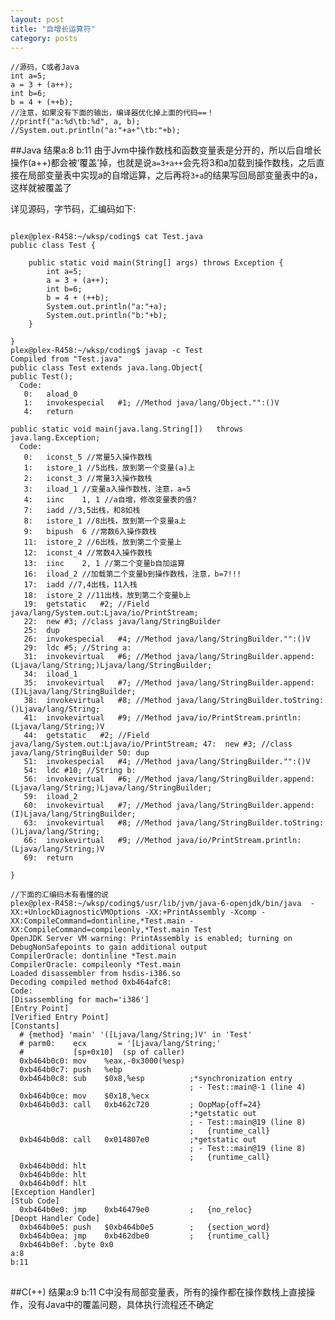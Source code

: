 ```yaml
---
layout: post
title: "自增长运算符"
category: posts
---
```


    //源码，C或者Java
    int a=5;
    a = 3 + (a++);
    int b=6;
    b = 4 + (++b);
    //注意，如果没有下面的输出，编译器优化掉上面的代码==！
    //printf("a:%d\tb:%d", a, b);
    //System.out.println("a:"+a+"\tb:"+b);

##Java    结果a:8 b:11
由于Jvm中操作数栈和函数变量表是分开的，所以后自增长操作(a++)都会被‘覆盖’掉，也就是说`a=3+a++`会先将3和a加载到操作数栈，之后直接在局部变量表中实现a的自增运算，之后再将`3+a`的结果写回局部变量表中的a，这样就被覆盖了  

详见源码，字节码，汇编码如下:
<pre>
<code>
plex@plex-R458:~/wksp/coding$ cat Test.java
public class Test {

	public static void main(String[] args) throws Exception {
		int a=5;
	    a = 3 + (a++);
	    int b=6;
	    b = 4 + (++b);
		System.out.println("a:"+a);
		System.out.println("b:"+b);
	}

}
plex@plex-R458:~/wksp/coding$ javap -c Test
Compiled from "Test.java"
public class Test extends java.lang.Object{
public Test();
  Code:
   0:	aload_0
   1:	invokespecial	#1; //Method java/lang/Object."<init>":()V
   4:	return

public static void main(java.lang.String[])   throws java.lang.Exception;
  Code:
   0:	iconst_5 //常量5入操作数栈
   1:	istore_1 //5出栈，放到第一个变量(a)上
   2:	iconst_3 //常量3入操作数栈
   3:	iload_1 //变量a入操作数栈，注意，a=5
   4:	iinc	1, 1 //a自增，修改变量表的值?
   7:	iadd //3,5出栈，和8如栈
   8:	istore_1 //8出栈，放到第一个变量a上
   9:	bipush	6 //常数6入操作数栈
   11:	istore_2 //6出栈，放到第二个变量上
   12:	iconst_4 //常数4入操作数栈
   13:	iinc	2, 1 //第二个变量b自加运算
   16:	iload_2 //加载第二个变量b到操作数栈，注意，b=7!!!
   17:	iadd //7,4出栈，11入栈
   18:	istore_2 //11出栈，放到第二个变量b上
   19:	getstatic	#2; //Field java/lang/System.out:Ljava/io/PrintStream;
   22:	new	#3; //class java/lang/StringBuilder
   25:	dup
   26:	invokespecial	#4; //Method java/lang/StringBuilder."<init>":()V
   29:	ldc	#5; //String a:
   31:	invokevirtual	#6; //Method java/lang/StringBuilder.append:(Ljava/lang/String;)Ljava/lang/StringBuilder;
   34:	iload_1
   35:	invokevirtual	#7; //Method java/lang/StringBuilder.append:(I)Ljava/lang/StringBuilder;
   38:	invokevirtual	#8; //Method java/lang/StringBuilder.toString:()Ljava/lang/String;
   41:	invokevirtual	#9; //Method java/io/PrintStream.println:(Ljava/lang/String;)V
   44:	getstatic	#2; //Field java/lang/System.out:Ljava/io/PrintStream; 47:	new	#3; //class java/lang/StringBuilder 50:	dup
   51:	invokespecial	#4; //Method java/lang/StringBuilder."<init>":()V
   54:	ldc	#10; //String b:
   56:	invokevirtual	#6; //Method java/lang/StringBuilder.append:(Ljava/lang/String;)Ljava/lang/StringBuilder;
   59:	iload_2
   60:	invokevirtual	#7; //Method java/lang/StringBuilder.append:(I)Ljava/lang/StringBuilder;
   63:	invokevirtual	#8; //Method java/lang/StringBuilder.toString:()Ljava/lang/String;
   66:	invokevirtual	#9; //Method java/io/PrintStream.println:(Ljava/lang/String;)V
   69:	return

}

//下面的汇编码木有看懂的说
plex@plex-R458:~/wksp/coding$/usr/lib/jvm/java-6-openjdk/bin/java  -XX:+UnlockDiagnosticVMOptions -XX:+PrintAssembly -Xcomp -XX:CompileCommand=dontinline,*Test.main -XX:CompileCommand=compileonly,*Test.main Test
OpenJDK Server VM warning: PrintAssembly is enabled; turning on DebugNonSafepoints to gain additional output
CompilerOracle: dontinline *Test.main
CompilerOracle: compileonly *Test.main
Loaded disassembler from hsdis-i386.so
Decoding compiled method 0xb464afc8:
Code:
[Disassembling for mach='i386']
[Entry Point]
[Verified Entry Point]
[Constants]
  # {method} 'main' '([Ljava/lang/String;)V' in 'Test'
  # parm0:    ecx       = '[Ljava/lang/String;'
  #           [sp+0x10]  (sp of caller)
  0xb464b0c0: mov    %eax,-0x3000(%esp)
  0xb464b0c7: push   %ebp
  0xb464b0c8: sub    $0x8,%esp          ;*synchronization entry
                                        ; - Test::main@-1 (line 4)
  0xb464b0ce: mov    $0x18,%ecx
  0xb464b0d3: call   0xb462c720         ; OopMap{off=24}
                                        ;*getstatic out
                                        ; - Test::main@19 (line 8)
                                        ;   {runtime_call}
  0xb464b0d8: call   0x014807e0         ;*getstatic out
                                        ; - Test::main@19 (line 8)
                                        ;   {runtime_call}
  0xb464b0dd: hlt    
  0xb464b0de: hlt    
  0xb464b0df: hlt    
[Exception Handler]
[Stub Code]
  0xb464b0e0: jmp    0xb46479e0         ;   {no_reloc}
[Deopt Handler Code]
  0xb464b0e5: push   $0xb464b0e5        ;   {section_word}
  0xb464b0ea: jmp    0xb462dbe0         ;   {runtime_call}
  0xb464b0ef: .byte 0x0
a:8
b:11
</code>
</pre>

##C(++)    结果a:9 b:11 
C中没有局部变量表，所有的操作都在操作数栈上直接操作，没有Java中的覆盖问题，具体执行流程还不确定



